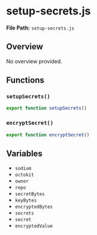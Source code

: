 # setup-secrets.js

**File Path:** `setup-secrets.js`

## Overview

No overview provided.

## Functions

### `setupSecrets()`

```typescript
export function setupSecrets()
```

### `encryptSecret()`

```typescript
export function encryptSecret()
```

## Variables

- `sodium`
- `octokit`
- `owner`
- `repo`
- `secretBytes`
- `keyBytes`
- `encryptedBytes`
- `secrets`
- `secret`
- `encryptedValue`

